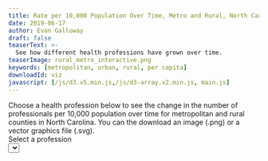 ```yaml
---
title: Rate per 10,000 Population Over Time, Metro and Rural, North Carolina
date: 2019-06-17
author: Evan Galloway
draft: false
teaserText: >-
  See how different health professions have grown over time.
teaserImage: rural_metro_interactive.png
keywords: [metropolitan, urban, rural, per capita]
downloadId: viz
javascript: [/js/d3.v5.min.js,/js/d3-array.v2.min.js, main.js]
---
```

<div class="notification">Choose a health profession below to see the change in the number of professionals per 10,000 population over time for metropolitan and rural counties in North Carolina. You can the download an image (.png) or a vector graphics file (.svg).</div>
<div class="field"><label class="label">Select a profession</label><div class="control select"><select id="profession-select"></select></div></div>
<div id="viz"></div>
